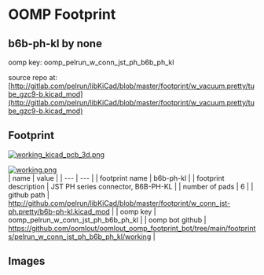 # OOMP Footprint  
## b6b-ph-kl  by none  
  
oomp key: oomp_pelrun_w_conn_jst_ph_b6b_ph_kl  
  
source repo at: [http://gitlab.com/pelrun/libKiCad/blob/master/footprint/w_vacuum.pretty/tube_gzc9-b.kicad_mod](http://gitlab.com/pelrun/libKiCad/blob/master/footprint/w_vacuum.pretty/tube_gzc9-b.kicad_mod)  
## Footprint  
  
[![working_kicad_pcb_3d.png](working_kicad_pcb_3d_600.png)](working_kicad_pcb_3d.png)  
  
[![working.png](working_600.png)](working.png)  
| name | value | 
| --- | --- | 
| footprint name | b6b-ph-kl | 
| footprint description | JST PH series connector, B6B-PH-KL | 
| number of pads | 6 | 
| github path | http://github.com/pelrun/libKiCad/blob/master/footprint/w_conn_jst-ph.pretty/b6b-ph-kl.kicad_mod | 
| oomp key | oomp_pelrun_w_conn_jst_ph_b6b_ph_kl | 
| oomp bot github | https://github.com/oomlout/oomlout_oomp_footprint_bot/tree/main/footprints/pelrun_w_conn_jst_ph_b6b_ph_kl/working | 
## Images  

